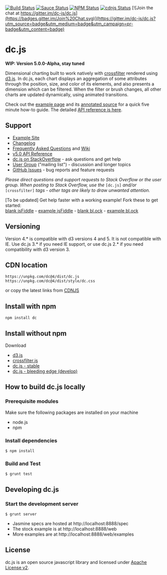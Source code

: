 [![Build Status](https://api.travis-ci.org/dc-js/dc.js.svg?branch=master)](http://travis-ci.org/dc-js/dc.js)
[![Sauce Status](https://saucelabs.com/buildstatus/sclevine)](https://saucelabs.com/u/sclevine)
[![NPM Status](https://badge.fury.io/js/dc.svg)](http://badge.fury.io/js/dc)
[![cdnjs Status](https://img.shields.io/cdnjs/v/dc?color=green)](https://cdnjs.com/libraries/dc)
[![Join the chat at https://gitter.im/dc-js/dc.js](https://badges.gitter.im/Join%20Chat.svg)](https://gitter.im/dc-js/dc.js?utm_source=badge&utm_medium=badge&utm_campaign=pr-badge&utm_content=badge)

dc.js
=====

**WIP: Version 5.0.0-Alpha, stay tuned**

Dimensional charting built to work natively with [crossfilter](http://crossfilter.github.io/crossfilter/)
rendered using [d3.js](https://d3js.org/). In dc.js, each chart displays an aggregation of some
attributes through the position, size, and color of its elements, and also presents a dimension
which can be filtered. When the filter or brush changes, all other charts are updated dynamically,
using animated transitions.

Check out the [example page](http://dc-js.github.io/)
and its [annotated source](http://dc-js.github.io/docs/stock.html) for a quick five minute
how-to guide. The detailed [API reference is here](https://dc-js.github.io/api-docs/).


Support
--------------------
* [Example Site](http://dc-js.github.io/)
* [Changelog](https://github.com/dc-js/dc.js/blob/develop/Changelog.md)
* [Frequently Asked Questions](https://github.com/dc-js/dc.js/wiki/FAQ) and [Wiki](https://github.com/dc-js/dc.js/wiki)
* [v5.0 API Reference](http://dc-js.github.io/docs/html/)
* [dc.js on StackOverflow](http://stackoverflow.com/questions/tagged/dc.js) - ask questions and get help
* [User Group](https://groups.google.com/forum/?fromgroups#!forum/dc-js-user-group) ("mailing list") - discussion and longer topics
* [GitHub Issues](https://github.com/dc-js/dc.js/issues) - bug reports and feature requests

*Please direct questions and support requests to Stack Overflow or the user group. When posting to Stack Overflow, use the* `[dc.js]` *and/or* `[crossfilter]` *tags - other tags are likely to draw unwanted attention.*

[To be updated]
Get help faster with a working example! Fork these to get started:<br>
[blank jsFiddle](https://jsfiddle.net/gordonwoodhull/rL82bguk/1) - [example jsFiddle](https://jsfiddle.net/gordonwoodhull/5ztavmjy/2) - [blank bl.ock](https://blockbuilder.org/gordonwoodhull/f6bab3d2f5b34018548207014b4056bf) - [example bl.ock](https://blockbuilder.org/gordonwoodhull/bcf9eaa0bfc2c84373cffac06d5755e5)

## Versioning
Version 4.* is compatible with d3 versions 4 and 5. It is not compatible with IE. Use dc.js 3.* if you need IE support, or use dc.js 2.* if you need compatibility with d3 version 3.

## CDN location

```
https://unpkg.com/dc@4/dist/dc.js
https://unpkg.com/dc@4/dist/style/dc.css
```

or copy the latest links from [CDNJS](https://cdnjs.com/libraries/dc)


Install with npm
--------------------
```
npm install dc
```


Install without npm
--------------------
Download
* [d3.js](https://github.com/mbostock/d3)
* [crossfilter.js](https://github.com/crossfilter/crossfilter)
* [dc.js - stable](https://github.com/dc-js/dc.js/releases)
* [dc.js - bleeding edge (develop)](https://github.com/dc-js/dc.js)


How to build dc.js locally
---------------------------

### Prerequisite modules

Make sure the following packages are installed on your machine
* node.js
* npm

### Install dependencies
```
$ npm install
```

### Build and Test
```
$ grunt test
```

Developing dc.js
----------------

### Start the development server
```
$ grunt server
```

* Jasmine specs are hosted at http://localhost:8888/spec
* The stock example is at http://localhost:8888/web
* More examples are at http://localhost:8888/web/examples

License
--------------------

dc.js is an open source javascript library and licensed under
[Apache License v2](http://www.apache.org/licenses/LICENSE-2.0.html).
